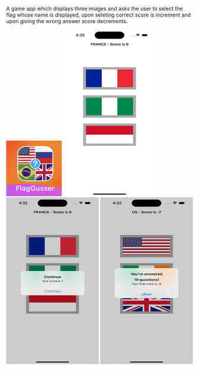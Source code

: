 A game app which displays three images and asks the user to select the flag whose name is displayed, upon seleting correct score is increment and upon giving the wrong answer
score decrements.

<img src="https://github.com/zeeshan2k2/Project-2-Guess-the-flag-/blob/main/FlagGuesser%20-%20App%20icon.png" width="150" height="150">
 
<img src="https://github.com/zeeshan2k2/Project-2-Guess-the-flag-/blob/main/FG%20-%20screen%20one.png" width="250" height="450">
<img src="https://github.com/zeeshan2k2/Project-2-Guess-the-flag-/blob/main/FG%20-%20screen%20two.png" width="250" height="450">
<img src="https://github.com/zeeshan2k2/Project-2-Guess-the-flag-/blob/main/FG%20-%20final%20screem.png" width="250" height="450">
